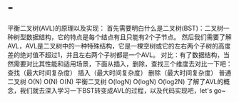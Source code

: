 # -
平衡二叉树(AVL)的原理以及实现：
     首先需要明白什么是二叉树(BST)：二叉树一种树型数据结构，它的特点是每个结点有且只能有2个子节点。
     然后我们需要了解AVL，AVL是二叉树中的一种特殊结构，它是一棵空树或它的左右两个子树的高度差的绝对值不超过1，并且左右两个子树都是一个AVL。
     对比：有了数据结构，当然需要对比其性能和适用场景，下面从插入，删除，查找三个维度去对比一下吧：
                        查找（最大时间复杂度）      插入（最大时间复杂度）      删除（最大时间复杂度）
         普通二叉树            O(N)                         O(N)                    O(N)
         平衡二叉树            O(logN)                     O(logN)                 O(log2N)
     了解了AVL的概念，我们就去深入学习一下BST转变成AVL的过程，以及代码实现吧，let's go~
